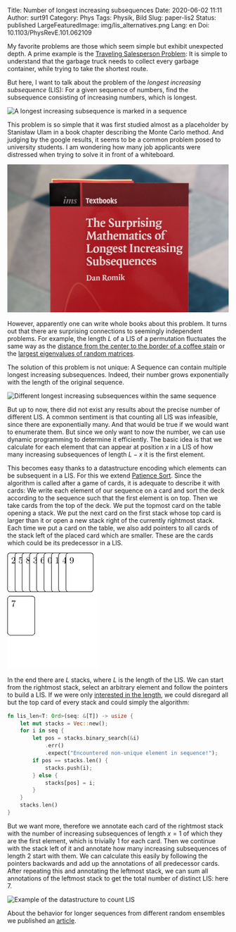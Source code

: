 Title: Number of longest increasing subsequences
Date: 2020-06-02 11:11
Author: surt91
Category: Phys
Tags: Physik, Bild
Slug: paper-lis2
Status: published
LargeFeaturedImage: img/lis_alternatives.png
Lang: en
Doi: 10.1103/PhysRevE.101.062109

My favorite problems are those which seem simple but exhibit unexpected depth. A prime
example is the [Traveling Salesperson Problem]({filename}/paper-tsp-pt.md): It is simple to understand
that the garbage truck needs to collect every garbage container, while trying to take the shortest
route.

But here, I want to talk about the problem of the *longest increasing subsequence* (LIS): For a
given sequence of numbers, find the subsequence consisting of increasing numbers, which is longest.

![A longest increasing subsequence is marked in a sequence](/img/lis_example.svg)

This problem is so simple that it was first studied almost as a placeholder by Stanisław Ulam in a
book chapter describing the Monte Carlo method. And judging by the google results, it seems to
be a common problem posed to university students. I am wondering how many job applicants were distressed
when trying to solve it in front of a whiteboard.

![The Surprising Mathematics of Longest Increasing Subsequences -- Dan Romik](/img/romik.jpg)

However, apparently one can write whole books about this problem. It turns out that there are
surprising connections to seemingly independent problems. For example, the length $L$ of a LIS
of a permutation fluctuates the same way as the
[distance from the center to the border of a coffee stain](https://en.wikipedia.org/wiki/Kardar%E2%80%93Parisi%E2%80%93Zhang_equation)
or the [largest eigenvalues of random matrices](https://www.quantamagazine.org/beyond-the-bell-curve-a-new-universal-law-20141015/).

The solution of this problem is not unique: A Sequence can contain multiple longest increasing
subsequences. Indeed, their number grows exponentially with the length of the original sequence.

![Different longest increasing subsequences within the same sequence](/img/lis_alternatives.svg)

But up to now, there did not exist any results about the precise number of different LIS.
A common sentiment is that counting all LIS was infeasible, since there are exponentially many.
And that would be true if we would want to enumerate them. But since we only want to now
the number, we can use dynamic programming to determine it efficiently. The basic idea
is that we calculate for each element that can appear at position $x$ in a LIS of how many
increasing subsequences of length $L-x$ it is the first element.

This becomes easy thanks to a datastructure encoding which elements can be subsequent in a LIS.
For this we extend [Patience Sort](https://en.wikipedia.org/wiki/Patience_sorting). Since the algorithm
is called after a game of cards, it is adequate to describe it with cards: We write each element of
our sequence on a card and sort the deck according to the sequence such that the first element is on
top. Then we take cards from the top of the deck. We put the topmost card on the table opening a stack.
We put the next card on the first stack whose top card is larger than it or open a new stack right of
the currently rightmost stack. Each time we put a card on the table, we also add pointers to all cards
of the stack left of the placed card which are smaller. These are the cards which could be its predecessor
in a LIS.

![Animation of Patience Sort](/img/patience.gif)

In the end there are $L$ stacks, where $L$ is the length of the LIS. We can start from the rightmost
stack, select an arbitrary element and follow the pointers to build a LIS. If we were only
[interested in the length]({filename}/paper-lis.md), we could disregard all but the top card of every
stack and could simply the algorithm:

```rust
fn lis_len<T: Ord>(seq: &[T]) -> usize {
    let mut stacks = Vec::new();
    for i in seq {
        let pos = stacks.binary_search(&i)
            .err()
            .expect("Encountered non-unique element in sequence!");
        if pos == stacks.len() {
            stacks.push(i);
        } else {
            stacks[pos] = i;
        }
    }
    stacks.len()
}
```

But we want more, therefore we annotate each card of the rightmost stack with the number of increasing
subsequences of length $x=1$ of which they are the first element, which is trivially 1 for each card.
Then we continue with the stack left of it and annotate how many increasing subsequences of length 2
start with them. We can calculate this easily by following the pointers backwards and add up the
annotations of all predecessor cards. After repeating this and annotating the leftmost stack, we
can sum all annotations of the leftmost stack to get the total number of distinct LIS: here $7$.

![Example of the datastructure to count LIS](/img/lis_backpointer.svg)

About the behavior for longer sequences from different random ensembles we published an
[article](https://hendrik.schawe.me/pdf/2020_liscount_PRE.pdf).
